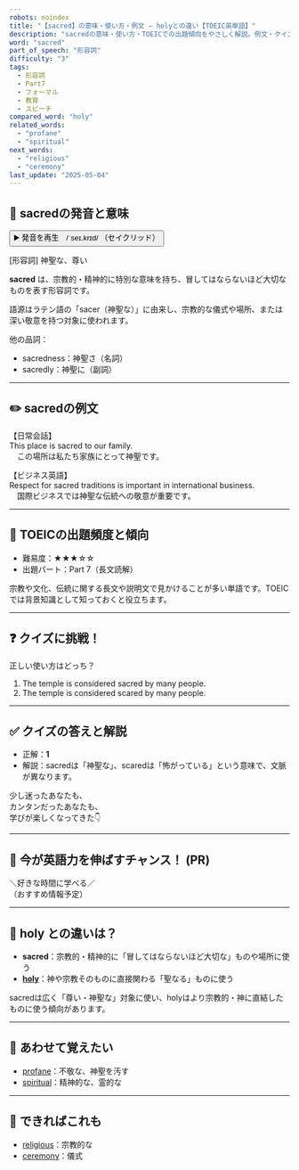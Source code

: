 ```yaml
---
robots: noindex
title: "【sacred】の意味・使い方・例文 ― holyとの違い【TOEIC英単語】"
description: "sacredの意味・使い方・TOEICでの出題傾向をやさしく解説。例文・クイズ付きでholyとの違いもわかりやすく学べます。"
word: "sacred"
part_of_speech: "形容詞"
difficulty: "3"
tags:
  - 形容詞
  - Part7
  - フォーマル
  - 教育
  - スピーチ
compared_word: "holy"
related_words:
  - "profane"
  - "spiritual"
next_words:
  - "religious"
  - "ceremony"
last_update: "2025-05-04"
---
```


## 🔰 sacredの発音と意味

<button class="play-audio" onclick="playTTS('sacred')">
  <span class="play-audio-main">
    ▶️ 発音を再生　/ˈseɪ.krɪd/
  </span>
  <span class="play-audio-sub">
    （セイクリッド）
  </span>
</button>

[形容詞] 神聖な、尊い

**sacred** は、宗教的・精神的に特別な意味を持ち、冒してはならないほど大切なものを表す形容詞です。

語源はラテン語の「sacer（神聖な）」に由来し、宗教的な儀式や場所、または深い敬意を持つ対象に使われます。

他の品詞：  
- sacredness：神聖さ（名詞）
- sacredly：神聖に（副詞）

---

## ✏️ sacredの例文

【日常会話】  
This place is sacred to our family.  
　この場所は私たち家族にとって神聖です。

【ビジネス英語】  
Respect for sacred traditions is important in international business.  
　国際ビジネスでは神聖な伝統への敬意が重要です。

---

## 🎯 TOEICの出題頻度と傾向

- 難易度：★★★☆☆
- 出題パート：Part 7（長文読解）

宗教や文化、伝統に関する長文や説明文で見かけることが多い単語です。TOEICでは背景知識として知っておくと役立ちます。

---

## ❓ クイズに挑戦！

正しい使い方はどっち？

1. The temple is considered sacred by many people.  
2. The temple is considered scared by many people.

---

## ✅ クイズの答えと解説

- 正解：**1**
- 解説：sacredは「神聖な」、scaredは「怖がっている」という意味で、文脈が異なります。

少し迷ったあなたも、  
カンタンだったあなたも、  
学びが楽しくなってきた👇️

---

## 🚀 今が英語力を伸ばすチャンス！ (PR)

<div class="info-center">
＼好きな時間に学べる／<br>  
（おすすめ情報予定）
</div>

---

## 🤔  holy との違いは？

- **sacred**：宗教的・精神的に「冒してはならないほど大切な」ものや場所に使う
- **[holy](/word/holy/)**：神や宗教そのものに直接関わる「聖なる」ものに使う

sacredは広く「尊い・神聖な」対象に使い、holyはより宗教的・神に直結したものに使う傾向があります。

---

## 🧩 あわせて覚えたい

- [profane](/word/profane/)：不敬な、神聖を汚す
- [spiritual](/word/spiritual/)：精神的な、霊的な

---

## 📖 できればこれも

- [religious](/word/religious/)：宗教的な
- [ceremony](/word/ceremony/)：儀式

<!-- cvid: aid43_bid36 -->
